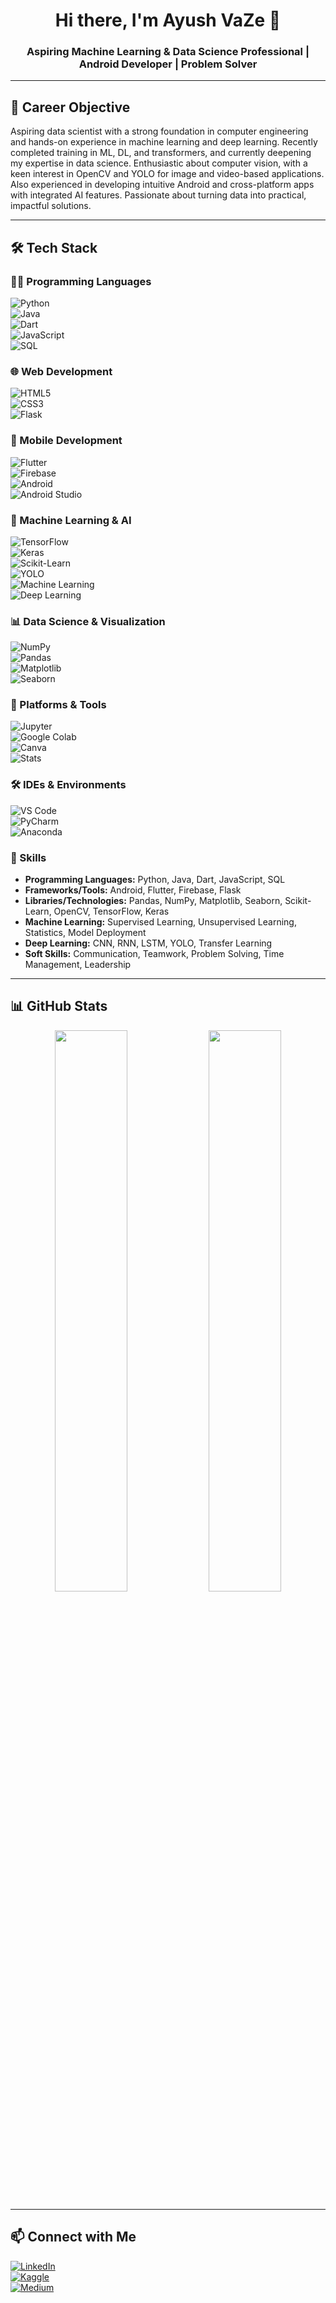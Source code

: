 <h1 align="center">Hi there, I'm Ayush VaZe 👋</h1>
<h3 align="center">Aspiring Machine Learning & Data Science Professional | Android Developer | Problem Solver</h3>

---

## 🎯 Career Objective  

Aspiring data scientist with a strong foundation in computer engineering and hands-on experience in machine learning and deep learning. Recently completed training in ML, DL, and transformers, and currently deepening my expertise in data science. Enthusiastic about computer vision, with a keen interest in OpenCV and YOLO for image and video-based applications. Also experienced in developing intuitive Android and cross-platform apps with integrated AI features. Passionate about turning data into practical, impactful solutions.

---

## 🛠 Tech Stack  

### 👨‍💻 Programming Languages  
![Python](https://img.shields.io/badge/Python-3776AB?style=for-the-badge&logo=python&logoColor=white)  
![Java](https://img.shields.io/badge/Java-007396?style=for-the-badge&logo=java&logoColor=white)  
![Dart](https://img.shields.io/badge/Dart-0175C2?style=for-the-badge&logo=dart&logoColor=white)  
![JavaScript](https://img.shields.io/badge/JavaScript-F7DF1E?style=for-the-badge&logo=javascript&logoColor=black)  
![SQL](https://img.shields.io/badge/SQL-4479A1?style=for-the-badge&logo=postgresql&logoColor=white)  

### 🌐 Web Development  
![HTML5](https://img.shields.io/badge/HTML5-E34F26?style=for-the-badge&logo=html5&logoColor=white)  
![CSS3](https://img.shields.io/badge/CSS3-1572B6?style=for-the-badge&logo=css3&logoColor=white)  
![Flask](https://img.shields.io/badge/Flask-000000?style=for-the-badge&logo=flask&logoColor=white)  

### 📱 Mobile Development  
![Flutter](https://img.shields.io/badge/Flutter-02569B?style=for-the-badge&logo=flutter&logoColor=white)  
![Firebase](https://img.shields.io/badge/Firebase-FFCA28?style=for-the-badge&logo=firebase&logoColor=black)  
![Android](https://img.shields.io/badge/Android-3DDC84?style=for-the-badge&logo=android&logoColor=white)  
![Android Studio](https://img.shields.io/badge/Android%20Studio-3DDC84?style=for-the-badge&logo=android-studio&logoColor=white)  

### 🤖 Machine Learning & AI  
![TensorFlow](https://img.shields.io/badge/TensorFlow-FF6F00?style=for-the-badge&logo=tensorflow&logoColor=white)  
![Keras](https://img.shields.io/badge/Keras-D00000?style=for-the-badge&logo=keras&logoColor=white)  
![Scikit-Learn](https://img.shields.io/badge/Scikit--Learn-F7931E?style=for-the-badge&logo=scikit-learn&logoColor=white)  
![YOLO](https://img.shields.io/badge/YOLO-FFDD00?style=for-the-badge&logo=github&logoColor=black)  
![Machine Learning](https://img.shields.io/badge/Machine%20Learning-00599C?style=for-the-badge&logo=python&logoColor=white)  
![Deep Learning](https://img.shields.io/badge/Deep%20Learning-9900EF?style=for-the-badge&logo=keras&logoColor=white)  

### 📊 Data Science & Visualization  
![NumPy](https://img.shields.io/badge/NumPy-013243?style=for-the-badge&logo=numpy&logoColor=white)  
![Pandas](https://img.shields.io/badge/Pandas-150458?style=for-the-badge&logo=pandas&logoColor=white)  
![Matplotlib](https://img.shields.io/badge/Matplotlib-008C93?style=for-the-badge&logo=matplotlib&logoColor=white)  
![Seaborn](https://img.shields.io/badge/Seaborn-9E5C5B?style=for-the-badge&logo=seaborn&logoColor=white)  

### 🧠 Platforms & Tools  
![Jupyter](https://img.shields.io/badge/Jupyter-F37626?style=for-the-badge&logo=jupyter&logoColor=white)  
![Google Colab](https://img.shields.io/badge/Google%20Colab-F9AB00?style=for-the-badge&logo=google-colab&logoColor=white)  
![Canva](https://img.shields.io/badge/Canva-00C4CC?style=for-the-badge&logo=canva&logoColor=white)  
![Stats](https://img.shields.io/badge/Stats-19a6b3?style=for-the-badge&logo=visualstudiocode&logoColor=white)  

### 🛠 IDEs & Environments  
![VS Code](https://img.shields.io/badge/VS%20Code-007ACC?style=for-the-badge&logo=visual-studio-code&logoColor=white)  
![PyCharm](https://img.shields.io/badge/PyCharm-000000?style=for-the-badge&logo=pycharm&logoColor=white)  
![Anaconda](https://img.shields.io/badge/Anaconda-44A833?style=for-the-badge&logo=anaconda&logoColor=white)  



### 📜 Skills  
- **Programming Languages:** Python, Java, Dart, JavaScript, SQL  
- **Frameworks/Tools:** Android, Flutter, Firebase, Flask  
- **Libraries/Technologies:** Pandas, NumPy, Matplotlib, Seaborn, Scikit-Learn, OpenCV, TensorFlow, Keras  
- **Machine Learning:** Supervised Learning, Unsupervised Learning, Statistics, Model Deployment  
- **Deep Learning:** CNN, RNN, LSTM, YOLO, Transfer Learning  
- **Soft Skills:** Communication, Teamwork, Problem Solving, Time Management, Leadership  

---

## 📊 GitHub Stats  
<p align="center">
  <img width="48%" src="https://github-readme-stats.vercel.app/api?username=AyushVaZe67&show_icons=true&theme=dark" />
  <img width="48%" src="https://github-readme-streak-stats.herokuapp.com/?user=AyushVaZe67&theme=dark" />
</p>

---

## 📫 Connect with Me  
[![LinkedIn](https://img.shields.io/badge/LinkedIn-0A66C2?style=for-the-badge&logo=linkedin&logoColor=white)](https://www.linkedin.com/in/ayush-vaze-486694280/)  
[![Kaggle](https://img.shields.io/badge/Kaggle-20BEFF?style=for-the-badge&logo=kaggle&logoColor=white)](https://www.kaggle.com/ayushvaze67)  
[![Medium](https://img.shields.io/badge/Medium-00ab6c?style=for-the-badge&logo=medium&logoColor=white)](https://medium.com/@ayushvaze2003)

